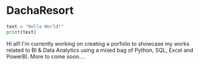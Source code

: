 # DachaResort
``` python
text = "Hello World!"
print(text)
```
Hi all!
I'm currently working on creating a porfolio to showcase my works related to BI & Data Analytics using a mixed bag of Python, SQL, Excel and PowerBI. More to come soon....
